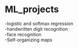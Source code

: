 # ML_projects
-logistic and softmax regression\
-handwritten digit recognition\
-face recognition\
-Self-organizing maps
